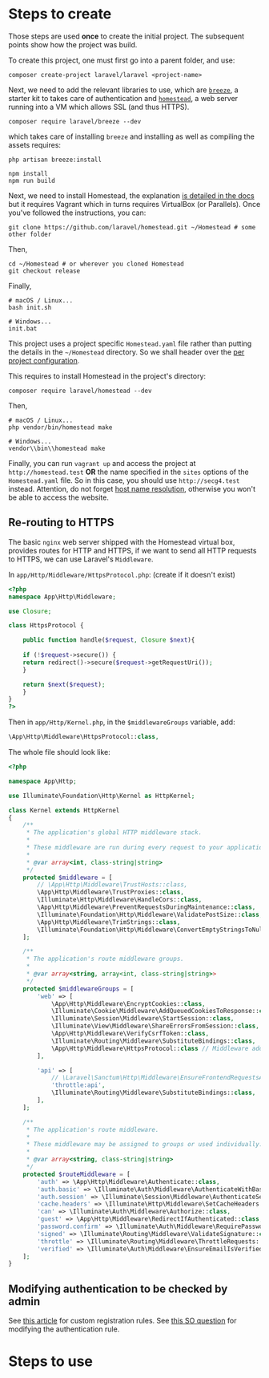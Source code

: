 # Steps to create

Those steps are used **once** to create the initial project. The subsequent
points show how the project was build.

To create this project, one must first go into a parent folder, and use: 

``` shell
composer create-project laravel/laravel <project-name>
```

Next, we need to add the relevant libraries to use, which are
[`breeze`](https://laravel.com/docs/9.x/starter-kits), a starter kit to takes
care of authentication and
[`homestead`](https://laravel.com/docs/9.x/homestead), a web server running into
a VM which allows SSL (and thus HTTPS).

``` shell
composer require laravel/breeze --dev
```
which takes care of installing `breeze` and installing as well as compiling the
assets requires: 

``` shell
php artisan breeze:install
 
npm install
npm run build
```

Next, we need to install Homestead, the explanation [is detailed in the
docs](https://laravel.com/docs/9.x/homestead#installation-and-setup) but it
requires Vagrant which in turns requires VirtualBox (or Parallels). Once you've
followed the instructions, you can:
```shell
git clone https://github.com/laravel/homestead.git ~/Homestead # some other folder
```
Then,
```shell
cd ~/Homestead # or wherever you cloned Homestead
git checkout release
```
Finally,
```shell
# macOS / Linux...
bash init.sh
 
# Windows...
init.bat
```
This project uses a project specific `Homestead.yaml` file rather than putting
the details in the `~/Homestead` directory. So we shall header over the 
[per project
configuration](https://laravel.com/docs/9.x/homestead#per-project-installation). 

This requires to install Homestead in the project's directory:

```shell
composer require laravel/homestead --dev
```
Then,

``` shell
# macOS / Linux...
php vendor/bin/homestead make
 
# Windows...
vendor\\bin\\homestead make
```
Finally, you can run `vagrant up` and access the project at
`http://homestead.test` **OR** the name specified in the `sites` options of the
`Homestead.yaml` file. So in this case, you should use `http://secg4.test`
instead. Attention, do not forget [host name
resolution](https://laravel.com/docs/9.x/homestead#hostname-resolution),
otherwise you won't be able to access the website.

## Re-routing to HTTPS

The basic `nginx` web server shipped with the Homestead virtual box, provides
routes for HTTP and HTTPS, if we want to send all HTTP requests to HTTPS, we can
use Laravel's `Middleware`.

In `app/Http/Middleware/HttpsProtocol.php`: (create if it doesn't exist)

``` php
<?php
namespace App\Http\Middleware;

use Closure;

class HttpsProtocol {

    public function handle($request, Closure $next){
	
	if (!$request->secure()) {
	return redirect()->secure($request->getRequestUri());
	}

	return $next($request); 
	}
}
?>
```
Then in `app/Http/Kernel.php`, in the `$middlewareGroups` variable, add:

``` php
\App\Http\Middleware\HttpsProtocol::class,
```
The whole file should look like:

``` php
<?php

namespace App\Http;

use Illuminate\Foundation\Http\Kernel as HttpKernel;

class Kernel extends HttpKernel
{
    /**
     * The application's global HTTP middleware stack.
     *
     * These middleware are run during every request to your application.
     *
     * @var array<int, class-string|string>
     */
    protected $middleware = [
        // \App\Http\Middleware\TrustHosts::class,
        \App\Http\Middleware\TrustProxies::class,
        \Illuminate\Http\Middleware\HandleCors::class,
        \App\Http\Middleware\PreventRequestsDuringMaintenance::class,
        \Illuminate\Foundation\Http\Middleware\ValidatePostSize::class,
        \App\Http\Middleware\TrimStrings::class,
        \Illuminate\Foundation\Http\Middleware\ConvertEmptyStringsToNull::class,
    ];

    /**
     * The application's route middleware groups.
     *
     * @var array<string, array<int, class-string|string>>
     */
    protected $middlewareGroups = [
        'web' => [
            \App\Http\Middleware\EncryptCookies::class,
            \Illuminate\Cookie\Middleware\AddQueuedCookiesToResponse::class,
            \Illuminate\Session\Middleware\StartSession::class,
            \Illuminate\View\Middleware\ShareErrorsFromSession::class,
            \App\Http\Middleware\VerifyCsrfToken::class,
            \Illuminate\Routing\Middleware\SubstituteBindings::class,
            \App\Http\Middleware\HttpsProtocol::class // Middleware added here
        ],

        'api' => [
            // \Laravel\Sanctum\Http\Middleware\EnsureFrontendRequestsAreStateful::class,
            'throttle:api',
            \Illuminate\Routing\Middleware\SubstituteBindings::class,
        ],
    ];

    /**
     * The application's route middleware.
     *
     * These middleware may be assigned to groups or used individually.
     *
     * @var array<string, class-string|string>
     */
    protected $routeMiddleware = [
        'auth' => \App\Http\Middleware\Authenticate::class,
        'auth.basic' => \Illuminate\Auth\Middleware\AuthenticateWithBasicAuth::class,
        'auth.session' => \Illuminate\Session\Middleware\AuthenticateSession::class,
        'cache.headers' => \Illuminate\Http\Middleware\SetCacheHeaders::class,
        'can' => \Illuminate\Auth\Middleware\Authorize::class,
        'guest' => \App\Http\Middleware\RedirectIfAuthenticated::class,
        'password.confirm' => \Illuminate\Auth\Middleware\RequirePassword::class,
        'signed' => \Illuminate\Routing\Middleware\ValidateSignature::class,
        'throttle' => \Illuminate\Routing\Middleware\ThrottleRequests::class,
        'verified' => \Illuminate\Auth\Middleware\EnsureEmailIsVerified::class,
    ];
}
```

## Modifying authentication to be checked by admin
See [this
article](https://dev.to/kingsconsult/customize-laravel-auth-laravel-breeze-registration-and-login-1769)
for custom registration rules.
See [this SO
question](https://stackoverflow.com/questions/69940373/check-if-user-is-active-when-logging-in-with-laravel-8-and-breeze)
for modifying the authentication rule.

# Steps to use



